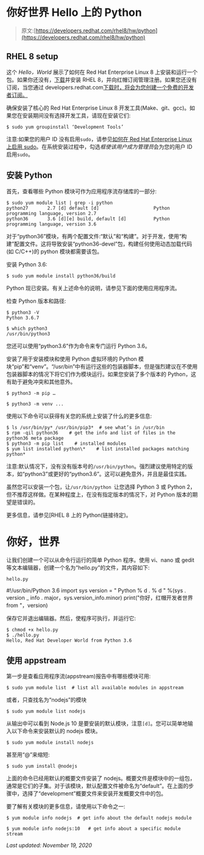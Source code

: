 # 你好世界 Hello 上的 Python

> 原文:[https://developers.redhat.com/rhel8/hw/python](https://developers.redhat.com/rhel8/hw/python)

## RHEL 8 setup

这个 *Hello，World* 展示了如何在 Red Hat Enterprise Linux 8 上安装和运行一个包。如果你还没有，[下载](https://developers.redhat.com/products/rhel/download)并安装 RHEL 8，并向红帽订阅管理注册。如果您还没有订阅，当您通过 developers.redhat.com[下载时，将会为您创建一个免费的开发者订阅。](https://developers.redhat.com/)

确保安装了核心的 Red Hat Enterprise Linux 8 开发工具(Make、git、gcc)。如果您在安装期间没有选择开发工具，请现在安装它们:

```
$ sudo yum groupinstall ‘Development Tools’

```

注意:如果您的用户 ID 没有启用`sudo`，请参见[如何在 Red Hat Enterprise Linux 上启用 sudo](https://developers.redhat.com/blog/2018/08/15/how-to-enable-sudo-on-rhel/)。在系统安装过程中，勾选*框使该用户成为管理员*会为您的用户 ID 启用`sudo`。

## 安装 Python

首先，查看哪些 Python 模块可作为应用程序流存储库的一部分:

```
$ sudo yum module list | grep -i python
python27       2.7 [d] default [d]                    Python programming language, version 2.7
python36       3.6 [d][e] build, default [d]          Python programming language, version 3.6

```

对于“python36”模块，有两个配置文件:“默认”和“构建”。对于开发，使用“构建”配置文件。这将导致安装“python36-devel”包，构建任何使用动态加载代码(如 C/C++)的 python 模块都需要该包。

安装 Python 3.6:

```
$ sudo yum module install python36/build
```

Python 现已安装。有关上述命令的说明，请参见下面的使用应用程序流。

检查 Python 版本和路径:

```
$ python3 -V
Python 3.6.7

```

```
$ which python3
/usr/bin/python3
```

您还可以使用“python3.6”作为命令来专门运行 Python 3.6。

安装了用于安装模块和使用 Python 虚拟环境的 Python 模块“pip”和“venv”。“/usr/bin”中有运行这些的包装器脚本，但是强烈建议在不使用包装器脚本的情况下将它们作为模块运行。如果您安装了多个版本的 Python，这有助于避免冲突和其他意外。

```
$ python3 -m pip …

```

```
$ python3 -m venv ...
```

使用以下命令可以获得有关您的系统上安装了什么的更多信息:

```
$ ls /usr/bin/py* /usr/bin/pip3*  # see what’s in /usr/bin
$ rpm -qil python36    # get the info and list of files in the python36 meta package
$ python3 -m pip list    # installed modules
$ yum list installed python\*    # list installed packages matching python*

```

注意:默认情况下，没有没有版本号的`/usr/bin/python`。强烈建议使用特定的版本，如“python3”或更好的“python3.6”。这可以避免意外，并且是最佳实践。

虽然您可以安装一个包，让`/usr/bin/python `让您选择 Python 3 或 Python 2，但不推荐这样做。在某种程度上，在没有指定版本的情况下，对 Python 版本的期望是错误的。

更多信息，请参见[RHEL 8 上的 Python(链接待定)。

# 你好，世界

让我们创建一个可以从命令行运行的简单 Python 程序。使用 vi、nano 或 gedit 等文本编辑器，创建一个名为“hello.py”的文件，其内容如下:

```
hello.py
```

#!/usr/bin/Python 3.6 import sys version = " Python % d . % d " %(sys . version _ info . major，sys.version_info.minor) print("你好，红帽开发者世界 from "，version)

保存它并退出编辑器。然后，使程序可执行，并运行它:

```
$ chmod +x hello.py
$ ./hello.py
Hello, Red Hat Developer World from Python 3.6

```

## 使用 appstream

第一步是查看应用程序流(appstream)报告中有哪些模块可用:

```
$ sudo yum module list  # list all available modules in appstream

```

或者，只查找名为“nodejs”的模块

```
$ sudo yum module list nodejs

```

从输出中可以看到 Node.js 10 是要安装的默认模块，注意`[d]`。您可以简单地输入以下命令来安装默认的 nodejs 模块。

```
$ sudo yum module install nodejs

```

甚至用“@”来缩短:

```
$ sudo yum install @nodejs

```

上面的命令已经用默认的概要文件安装了 nodejs。概要文件是模块中的一组包，通常是它们的子集。对于该模块，默认配置文件被命名为“default”。在上面的步骤中，选择了“development”概要文件来安装开发概要文件中的包。

要了解有关模块的更多信息，请使用以下命令之一:

```
$ yum module info nodejs  # get info about the default nodejs module

```

```
$ yum module info nodejs:10   # get info about a specific module stream

```

*Last updated: November 19, 2020*
